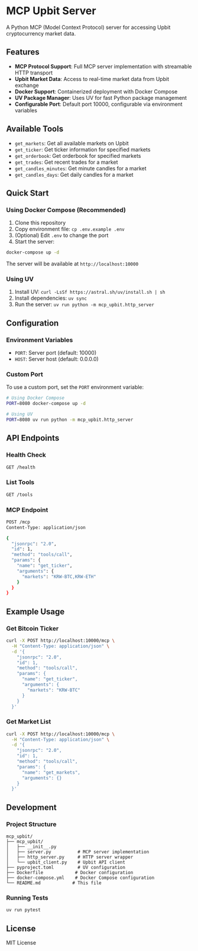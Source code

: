 # MCP Upbit Server

A Python MCP (Model Context Protocol) server for accessing Upbit cryptocurrency market data.

## Features

- **MCP Protocol Support**: Full MCP server implementation with streamable HTTP transport
- **Upbit Market Data**: Access to real-time market data from Upbit exchange
- **Docker Support**: Containerized deployment with Docker Compose
- **UV Package Manager**: Uses UV for fast Python package management
- **Configurable Port**: Default port 10000, configurable via environment variables

## Available Tools

- `get_markets`: Get all available markets on Upbit
- `get_ticker`: Get ticker information for specified markets
- `get_orderbook`: Get orderbook for specified markets
- `get_trades`: Get recent trades for a market
- `get_candles_minutes`: Get minute candles for a market
- `get_candles_days`: Get daily candles for a market

## Quick Start

### Using Docker Compose (Recommended)

1. Clone this repository
2. Copy environment file: `cp .env.example .env`
3. (Optional) Edit `.env` to change the port
4. Start the server:
```bash
docker-compose up -d
```

The server will be available at `http://localhost:10000`

### Using UV

1. Install UV: `curl -LsSf https://astral.sh/uv/install.sh | sh`
2. Install dependencies: `uv sync`
3. Run the server: `uv run python -m mcp_upbit.http_server`

## Configuration

### Environment Variables

- `PORT`: Server port (default: 10000)
- `HOST`: Server host (default: 0.0.0.0)

### Custom Port

To use a custom port, set the `PORT` environment variable:

```bash
# Using Docker Compose
PORT=8080 docker-compose up -d

# Using UV
PORT=8080 uv run python -m mcp_upbit.http_server
```

## API Endpoints

### Health Check
```bash
GET /health
```

### List Tools
```bash
GET /tools
```

### MCP Endpoint
```bash
POST /mcp
Content-Type: application/json

{
  "jsonrpc": "2.0",
  "id": 1,
  "method": "tools/call",
  "params": {
    "name": "get_ticker",
    "arguments": {
      "markets": "KRW-BTC,KRW-ETH"
    }
  }
}
```

## Example Usage

### Get Bitcoin Ticker
```bash
curl -X POST http://localhost:10000/mcp \
  -H "Content-Type: application/json" \
  -d '{
    "jsonrpc": "2.0",
    "id": 1,
    "method": "tools/call",
    "params": {
      "name": "get_ticker",
      "arguments": {
        "markets": "KRW-BTC"
      }
    }
  }'
```

### Get Market List
```bash
curl -X POST http://localhost:10000/mcp \
  -H "Content-Type: application/json" \
  -d '{
    "jsonrpc": "2.0",
    "id": 1,
    "method": "tools/call",
    "params": {
      "name": "get_markets",
      "arguments": {}
    }
  }'
```

## Development

### Project Structure
```
mcp_upbit/
├── mcp_upbit/
│   ├── __init__.py
│   ├── server.py          # MCP server implementation
│   ├── http_server.py     # HTTP server wrapper
│   └── upbit_client.py    # Upbit API client
├── pyproject.toml         # UV configuration
├── Dockerfile            # Docker configuration
├── docker-compose.yml    # Docker Compose configuration
└── README.md            # This file
```

### Running Tests

```bash
uv run pytest
```

## License

MIT License
